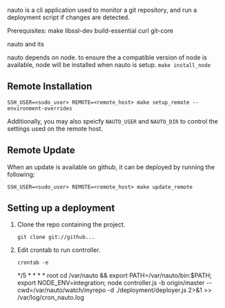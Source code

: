 nauto is a cli application used to monitor a git repository, and run a deployment script if changes are detected.

Prerequisites:
make
libssl-dev
build-essential
curl
git-core

nauto and its 

nauto depends on node.  to ensure the a compatible version of node is available, node will be installed when nauto is setup. 
`make install_node`

Remote Installation
-------------------
`SSH_USER=<sudo_user> REMOTE=<remote_host> make setup_remote --environment-overrides`

Additionally, you may also speicfy `NAUTO_USER` and `NAUTO_DIR` to control the settings used on the remote host.

Remote Update
-------------
When an update is available on github, it can be deployed by running the following:

`SSH_USER=<sudo_user> REMOTE=<remote_host> make update_remote`

Setting up a deployment
-----------------------
1.  Clone the repo containing the project.
    
    `git clone git://github...`
    
2.  Edit crontab to run controller.
    
    `crontab -e`
    
    */5 * * * * root cd /var/nauto && export PATH=/var/nauto/bin:$PATH; export NODE_ENV=integration; node controller.js -b origin/master --cwd=/var/nauto/watch/myrepo -d ./deployment/deployer.js 2>&1 >> /var/log/cron_nauto.log